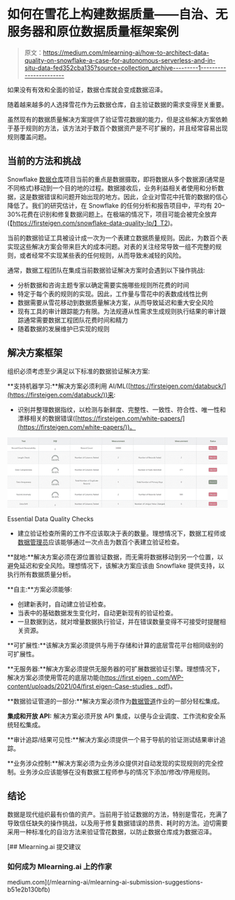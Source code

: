 # 如何在雪花上构建数据质量——自治、无服务器和原位数据质量框架案例

> 原文：<https://medium.com/mlearning-ai/how-to-architect-data-quality-on-snowflake-a-case-for-autonomous-serverless-and-in-situ-data-fed352cba135?source=collection_archive---------1----------------------->

如果没有有效和全面的验证，数据仓库就会变成数据沼泽。

随着越来越多的人选择雪花作为云数据仓库，自主验证数据的需求变得至关重要。

虽然现有的数据质量解决方案提供了验证雪花数据的能力，但是这些解决方案依赖于基于规则的方法，该方法对于数百个数据资产是不可扩展的，并且经常容易出现规则覆盖问题。

## 当前的方法和挑战

Snowflake [数据仓库](https://www.dataversity.net/what-is-a-data-warehouse/)项目当前的重点是数据摄取，即将数据从多个数据源(通常是不同格式)移动到一个目的地的过程。数据接收后，业务利益相关者使用和分析数据，这是数据错误和问题开始出现的地方。因此，企业对雪花中托管的数据的信心降低了。我们的研究估计，在 Snowflake 的任何分析和报告项目中，平均有 20–30%花费在识别和修复数据问题上。在极端的情况下，项目可能会被完全放弃(【https://firsteigen.com/snowflake-data-quality-lp/】T2)。

当前的数据验证工具被设计成一次为一个表建立数据质量规则。因此，为数百个表实现这些解决方案会带来巨大的成本问题。对表的关注经常导致一组不完整的规则，或者经常不实现某些表的任何规则，从而导致未减轻的风险。

通常，数据工程团队在集成当前数据验证解决方案时会遇到以下操作挑战:

*   分析数据和咨询主题专家以确定需要实施哪些规则所花费的时间
*   特定于每个表的规则的实现。因此，工作量与雪花中的表数成线性比例
*   数据需要从雪花移动到数据质量解决方案，从而导致延迟和重大安全风险
*   现有工具的审计跟踪能力有限。为法规遵从性需求生成规则执行结果的审计跟踪通常需要数据工程团队花费时间和精力
*   随着数据的发展维护已实现的规则

## 解决方案框架

组织必须考虑至少满足以下标准的数据验证解决方案:

**支持机器学习:**解决方案必须利用 AI/ML([https://firsteigen.com/databuck/](https://firsteigen.com/databuck/))来:

*   识别并整理数据指纹，以检测与新鲜度、完整性、一致性、符合性、唯一性和漂移相关的数据错误([https://firsteigen.com/white-papers/](https://firsteigen.com/white-papers/))。

![](img/df2360467c3cb19a3c14de8ad6f7f423.png)

Essential Data Quality Checks

*   建立验证检查所需的工作不应该取决于表的数量。理想情况下，数据工程师或[数据管理员](https://www.dataversity.net/what-is-data-stewardship/)应该能够通过一次点击为数百个表建立验证检查。

**就地:**解决方案必须在源位置验证数据，而无需将数据移动到另一个位置，以避免延迟和安全风险。理想情况下，该解决方案应该由 Snowflake 提供支持，以执行所有数据质量分析。

**自主:**方案必须能够:

*   创建新表时，自动建立验证检查。
*   当表中的基础数据发生变化时，自动更新现有的验证检查。
*   一旦数据到达，就对增量数据执行验证，并在错误数量变得不可接受时提醒相关资源。

**可扩展性:**该解决方案必须提供与用于存储和计算的底层雪花平台相同级别的可扩展性。

**无服务器:**解决方案必须提供无服务器的可扩展数据验证引擎。理想情况下，解决方案必须使用雪花的底层功能([https://first eigen . com/WP-content/uploads/2021/04/first eigen-Case-studies . pdf](https://firsteigen.com/wp-content/uploads/2021/04/FirstEigen-Case-Studies.pdf))。

**数据验证管道的一部分:**解决方案必须作为[数据管道](https://firsteigen.com/2022/02/autonomous-data-pipeline-control-tools-and-metrics/)作业的一部分轻松集成。

**集成和开放 API:** 解决方案必须开放 API 集成，以便与企业调度、工作流和安全系统轻松集成。

**审计追踪/结果可见性:**解决方案必须提供一个易于导航的验证测试结果审计追踪。

**业务涉众控制:**解决方案必须为业务涉众提供对自动发现的实现规则的完全控制。业务涉众应该能够在没有数据工程师参与的情况下添加/修改/停用规则。

## 结论

数据是现代组织最有价值的资产。当前用于验证数据的方法，特别是雪花，充满了导致信任缺失的操作挑战，以及用于修复数据错误的昂贵、耗时的方法。迫切需要采用一种标准化的自治方法来验证雪花数据，以防止数据仓库成为数据沼泽。

[](/mlearning-ai/mlearning-ai-submission-suggestions-b51e2b130bfb) [## Mlearning.ai 提交建议

### 如何成为 Mlearning.ai 上的作家

medium.com](/mlearning-ai/mlearning-ai-submission-suggestions-b51e2b130bfb)